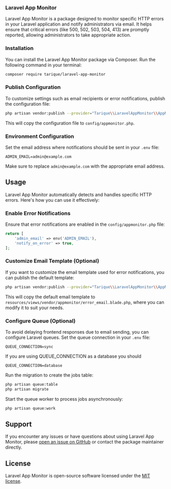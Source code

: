 ### Laravel App Monitor

Laravel App Monitor is a package designed to monitor specific HTTP errors in your Laravel application and notify administrators via email. It helps ensure that critical errors (like 500, 502, 503, 504, 413) are promptly reported, allowing administrators to take appropriate action.

### Installation

You can install the Laravel App Monitor package via Composer. Run the following command in your terminal:

```bash
composer require tarique/laravel-app-monitor
```

### Publish Configuration

To customize settings such as email recipients or error notifications, publish the configuration file:

```bash
php artisan vendor:publish --provider="Tarique\\LaravelAppMonitor\\AppMonitorServiceProvider" --tag=config
```

This will copy the configuration file to `config/appmonitor.php`.

### Environment Configuration

Set the email address where notifications should be sent in your `.env` file:

```dotenv
ADMIN_EMAIL=admin@example.com
```

Make sure to replace `admin@example.com` with the appropriate email address.

## Usage

Laravel App Monitor automatically detects and handles specific HTTP errors. Here's how you can use it effectively:

### Enable Error Notifications

Ensure that error notifications are enabled in the `config/appmonitor.php` file:

```php
return [
    'admin_email' => env('ADMIN_EMAIL'),
    'notify_on_error' => true,
];
```

### Customize Email Template (Optional)

If you want to customize the email template used for error notifications, you can publish the default template:

```bash
php artisan vendor:publish --provider="Tarique\\LaravelAppMonitor\\AppMonitorServiceProvider" --tag=views
```

This will copy the default email template to `resources/views/vendor/appmonitor/error_email.blade.php`, where you can modify it to suit your needs.

### Configure Queue (Optional)

To avoid delaying frontend responses due to email sending, you can configure Laravel queues. Set the queue connection in your `.env` file:

```dotenv
QUEUE_CONNECTION=sync
```

If you are using QUEUE_CONNECTION as a database you should

```dotenv
QUEUE_CONNECTION=database
```

Run the migration to create the jobs table:

```bash
php artisan queue:table
php artisan migrate
```

Start the queue worker to process jobs asynchronously:

```bash
php artisan queue:work
```

## Support

If you encounter any issues or have questions about using Laravel App Monitor, please [open an issue on GitHub](https://github.com/tarique/laravel-app-monitor) or contact the package maintainer directly.

## License

Laravel App Monitor is open-source software licensed under the [MIT license](https://opensource.org/licenses/MIT).
